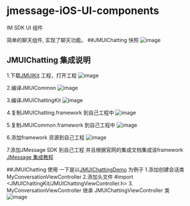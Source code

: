 # jmessage-iOS-UI-components
IM SDK UI 组件

简单的聊天组件, 实现了聊天功能。
##JMUIChatting 快照 
![image](https://github.com/jpush/jmessage-ios-uikit/blob/master/JMUIChattingKit/README_JMUIChatting集成说明图/JMUIChatting快照.gif)

## JMUIChatting 集成说明
1.下载[JMUIKit](https://github.com/jpush/jmessage-ios-uikit/archive/master.zip) 工程，打开工程
![image](https://github.com/jpush/jmessage-ios-uikit/blob/master/JMUIChattingKit/README_JMUIChatting集成说明图/1.打开工程.gif)

2.编译JMUICommon
![image](https://github.com/jpush/jmessage-ios-uikit/blob/master/JMUIChattingKit/README_JMUIChatting集成说明图/2.编译JMUICommon.gif)

3.编译JMUIChattingKit
![image](https://github.com/jpush/jmessage-ios-uikit/blob/master/JMUIChattingKit/README_JMUIChatting集成说明图/3.编译JMUIChatting库.gif)

4.复制JMUIChatting.framework 到自己工程中
![image](https://github.com/jpush/jmessage-ios-uikit/blob/master/JMUIChattingKit/README_JMUIChatting集成说明图/4.复制JMUICommon库到工程.gif)

5.复制JMUICommon.framework 到自己工程中
![image](https://github.com/jpush/jmessage-ios-uikit/blob/master/JMUIChattingKit/README_JMUIChatting集成说明图/5.拷贝JMUIChatting库到自己工程中.gif)

6.添加framework 资源到自己工程
![image](https://github.com/jpush/jmessage-ios-uikit/blob/master/JMUIChattingKit/README_JMUIChatting集成说明图/6.在自己的工程中使用framework的资源.gif)

7.添加JMessage SDK 到自己工程 并且根据官网的集成文档集成该framework [JMessage 集成教程](http://docs.jpush.io/guideline/jmessage_ios_guide/)

##JMUIChatting 使用
一下是以[JMUIChattingDemo](/JMUIChattingDemo) 为例子
1.添加创建会话类 MyConversationViewController 
2.添加头文件 #import <JMUIChattingKit/JMUIChattingViewController.h>
3. MyConversationViewController 继承 JMUIChattingViewController 类
![image](https://github.com/jpush/jmessage-ios-uikit/blob/master/JMUIChattingKit/README_JMUIChatting集成说明图/代码JMUIChatting集成说明.gif)
